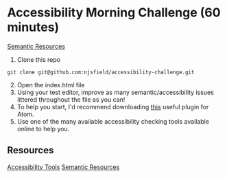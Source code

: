 # Accessibility Morning Challenge (60 minutes)

[Semantic Resources](https://github.com/foundersandcoders/master-reference/blob/master/coursebook/precourse/resources.md#semantic-hmtl)

1. Clone this repo
```
git clone git@github.com:njsfield/accessibility-challenge.git
```

2. Open the index.html file
3. Using your test editor, improve as many semantic/accessibility issues littered throughout the file as you can! 
4. To help you start, I'd recommend downloading [this](https://atom.io/packages/atom-beautify) useful plugin for Atom.
5. Use one of the many available accessibility checking tools available online to help you.

## Resources
[Accessibility Tools](https://github.com/jsms90/web-accessibility/blob/master/tools-that-can-help.md)
[Semantic Resources](https://github.com/foundersandcoders/master-reference/blob/master/coursebook/precourse/resources.md#semantic-hmtl)
